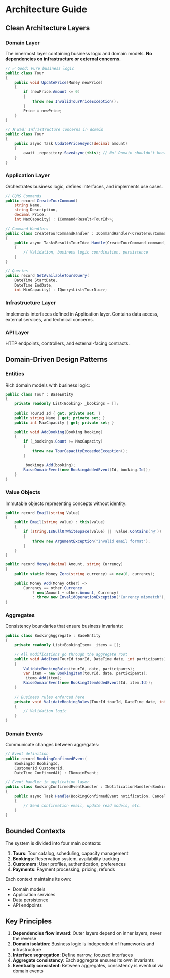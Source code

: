 # Architecture Guide

## Clean Architecture Layers

### Domain Layer
The innermost layer containing business logic and domain models. **No dependencies on infrastructure or external concerns.**

```csharp
// ✅ Good: Pure business logic
public class Tour
{
    public void UpdatePrice(Money newPrice)
    {
        if (newPrice.Amount <= 0)
        {
            throw new InvalidTourPriceException();
        }
        Price = newPrice;
    }
}

// ❌ Bad: Infrastructure concerns in domain
public class Tour
{
    public async Task UpdatePriceAsync(decimal amount)
    {
        await _repository.SaveAsync(this); // No! Domain shouldn't know about persistence
    }
}
```

### Application Layer
Orchestrates business logic, defines interfaces, and implements use cases.

```csharp
// CQRS Commands
public record CreateTourCommand(
    string Name,
    string Description,
    decimal Price,
    int MaxCapacity) : ICommand<Result<TourId>>;

// Command Handlers
public class CreateTourCommandHandler : ICommandHandler<CreateTourCommand, Result<TourId>>
{
    public async Task<Result<TourId>> Handle(CreateTourCommand command, CancellationToken cancellationToken)
    {
        // Validation, business logic coordination, persistence
    }
}

// Queries
public record GetAvailableToursQuery(
    DateTime StartDate,
    DateTime EndDate,
    int MinCapacity) : IQuery<List<TourDto>>;
```

### Infrastructure Layer
Implements interfaces defined in Application layer. Contains data access, external services, and technical concerns.

### API Layer
HTTP endpoints, controllers, and external-facing contracts.

## Domain-Driven Design Patterns

### Entities
Rich domain models with business logic:

```csharp
public class Tour : BaseEntity
{
    private readonly List<Booking> _bookings = [];
    
    public TourId Id { get; private set; }
    public string Name { get; private set; }
    public int MaxCapacity { get; private set; }
    
    public void AddBooking(Booking booking)
    {
        if (_bookings.Count >= MaxCapacity)
        {
            throw new TourCapacityExceededException();
        }
            
        _bookings.Add(booking);
        RaiseDomainEvent(new BookingAddedEvent(Id, booking.Id));
    }
}
```

### Value Objects
Immutable objects representing concepts without identity:

```csharp
public record Email(string Value)
{
    public Email(string value) : this(value)
    {
        if (string.IsNullOrWhiteSpace(value) || !value.Contains('@'))
        {
            throw new ArgumentException("Invalid email format");
        }
    }
}

public record Money(decimal Amount, string Currency)
{
    public static Money Zero(string currency) => new(0, currency);
    
    public Money Add(Money other) => 
        Currency == other.Currency 
            ? new(Amount + other.Amount, Currency)
            : throw new InvalidOperationException("Currency mismatch");
}
```

### Aggregates
Consistency boundaries that ensure business invariants:

```csharp
public class BookingAggregate : BaseEntity
{
    private readonly List<BookingItem> _items = [];
    
    // All modifications go through the aggregate root
    public void AddItem(TourId tourId, DateTime date, int participants)
    {
        ValidateBookingRules(tourId, date, participants);
        var item = new BookingItem(tourId, date, participants);
        _items.Add(item);
        RaiseDomainEvent(new BookingItemAddedEvent(Id, item.Id));
    }
    
    // Business rules enforced here
    private void ValidateBookingRules(TourId tourId, DateTime date, int participants)
    {
        // Validation logic
    }
}
```

### Domain Events
Communicate changes between aggregates:

```csharp
// Event definition
public record BookingConfirmedEvent(
    BookingId BookingId,
    CustomerId CustomerId,
    DateTime ConfirmedAt) : IDomainEvent;

// Event handler in application layer
public class BookingConfirmedEventHandler : INotificationHandler<BookingConfirmedEvent>
{
    public async Task Handle(BookingConfirmedEvent notification, CancellationToken cancellationToken)
    {
        // Send confirmation email, update read models, etc.
    }
}
```

## Bounded Contexts

The system is divided into four main contexts:

1. **Tours**: Tour catalog, scheduling, capacity management
2. **Bookings**: Reservation system, availability tracking
3. **Customers**: User profiles, authentication, preferences
4. **Payments**: Payment processing, pricing, refunds

Each context maintains its own:
- Domain models
- Application services
- Data persistence
- API endpoints

## Key Principles

1. **Dependencies flow inward**: Outer layers depend on inner layers, never the reverse
2. **Domain isolation**: Business logic is independent of frameworks and infrastructure
3. **Interface segregation**: Define narrow, focused interfaces
4. **Aggregate consistency**: Each aggregate ensures its own invariants
5. **Eventually consistent**: Between aggregates, consistency is eventual via domain events